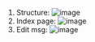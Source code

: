 1. Structure: ![image](https://github.com/nikzzz460/MiniWhatsapp/assets/173154330/9790814b-a0cf-4786-83f7-3086710649de)
2. Index page: ![image](https://github.com/nikzzz460/MiniWhatsapp/assets/173154330/817783cb-f55f-4c74-ad3a-9a8397bda1f4)
3. Edit msg: ![image](https://github.com/nikzzz460/MiniWhatsapp/assets/173154330/84976d72-1985-449c-a3ce-dea689d7a07d)


